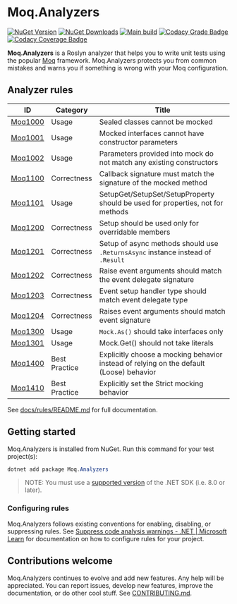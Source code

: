 # Moq.Analyzers

[![NuGet Version](https://img.shields.io/nuget/v/Moq.Analyzers?style=flat&logo=nuget&color=blue)](https://www.nuget.org/packages/Moq.Analyzers)
[![NuGet Downloads](https://img.shields.io/nuget/dt/Moq.Analyzers?style=flat&logo=nuget)](https://www.nuget.org/packages/Moq.Analyzers)
[![Main build](https://github.com/rjmurillo/moq.analyzers/actions/workflows/main.yml/badge.svg)](https://github.com/rjmurillo/moq.analyzers/actions/workflows/main.yml)
[![Codacy Grade Badge](https://app.codacy.com/project/badge/Grade/fc7c184dcb1843d4b1ae1b926fb82d5a)](https://app.codacy.com/gh/rjmurillo/moq.analyzers/dashboard?utm_source=gh&utm_medium=referral&utm_content=&utm_campaign=Badge_grade)
[![Codacy Coverage Badge](https://app.codacy.com/project/badge/Coverage/fc7c184dcb1843d4b1ae1b926fb82d5a)](https://app.codacy.com/gh/rjmurillo/moq.analyzers/dashboard?utm_source=gh&utm_medium=referral&utm_content=&utm_campaign=Badge_coverage)

**Moq.Analyzers** is a Roslyn analyzer that helps you to write unit tests using the popular
[Moq](https://github.com/devlooped/moq) framework. Moq.Analyzers protects you from common mistakes and warns you if
something is wrong with your Moq configuration.

## Analyzer rules

| ID                               | Category      | Title                                                                                   |
| -------------------------------- | ------------- | --------------------------------------------------------------------------------------- |
| [Moq1000](docs/rules/Moq1000.md) | Usage         | Sealed classes cannot be mocked                                                         |
| [Moq1001](docs/rules/Moq1001.md) | Usage         | Mocked interfaces cannot have constructor parameters                                    |
| [Moq1002](docs/rules/Moq1002.md) | Usage         | Parameters provided into mock do not match any existing constructors                    |
| [Moq1100](docs/rules/Moq1100.md) | Correctness   | Callback signature must match the signature of the mocked method                        |
| [Moq1101](docs/rules/Moq1101.md) | Usage         | SetupGet/SetupSet/SetupProperty should be used for properties, not for methods          |
| [Moq1200](docs/rules/Moq1200.md) | Correctness   | Setup should be used only for overridable members                                       |
| [Moq1201](docs/rules/Moq1201.md) | Correctness   | Setup of async methods should use `.ReturnsAsync` instance instead of `.Result`         |
| [Moq1202](docs/rules/Moq1202.md) | Correctness   | Raise event arguments should match the event delegate signature                         |
| [Moq1203](docs/rules/Moq1203.md) | Correctness   | Event setup handler type should match event delegate type                               |
| [Moq1204](docs/rules/Moq1204.md) | Correctness   | Raises event arguments should match event signature                                     |
| [Moq1300](docs/rules/Moq1300.md) | Usage         | `Mock.As()` should take interfaces only                                                 |
| [Moq1301](docs/rules/Moq1301.md) | Usage         | Mock.Get() should not take literals                                                     |
| [Moq1400](docs/rules/Moq1400.md) | Best Practice | Explicitly choose a mocking behavior instead of relying on the default (Loose) behavior |
| [Moq1410](docs/rules/Moq1410.md) | Best Practice | Explicitly set the Strict mocking behavior                                              |

See [docs/rules/README.md](docs/rules/README.md) for full documentation.

## Getting started

Moq.Analyzers is installed from NuGet. Run this command for your test project(s):

```powershell
dotnet add package Moq.Analyzers
```

> NOTE: You must use a [supported version](https://dotnet.microsoft.com/en-us/platform/support/policy/dotnet-core) of
> the .NET SDK (i.e. 8.0 or later).

### Configuring rules

Moq.Analyzers follows existing conventions for enabling, disabling, or suppressing rules. See
[Suppress code analysis warnings - .NET | Microsoft Learn](https://learn.microsoft.com/en-us/dotnet/fundamentals/code-analysis/suppress-warnings)
for documentation on how to configure rules for your project.

## Contributions welcome

Moq.Analyzers continues to evolve and add new features. Any help will be appreciated. You can report issues,
develop new features, improve the documentation, or do other cool stuff. See [CONTRIBUTING.md](./CONTRIBUTING.md).

